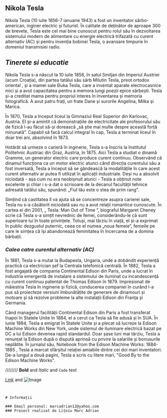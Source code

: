 ## **Nikola Tesla**

  Nikola Tesla (10 iulie 1856-7 ianuarie 1943) a fost un inventator sârbo-american, inginer electric și futurist. În calitate de deținător de aproape 300 de brevete, Tesla este cel mai bine cunoscut pentru rolul său în dezvoltarea sistemului modern de alimentare cu energie electrică trifazată cu curent alternativ (AC) și pentru invenția bobinei Tesla, o avansare timpurie în domeniul transmisiei radio.

## *Tinerete si educatie*

  Nikola Tesla s-a născut la 10 iulie 1856, în satul Smiljan din Imperiul Austriei (acum Croația), din partea tatălui său sârb Milutin Tesla, preot ortodox oriental , și a mamei sale Đuka Tesla, care a inventat aparate electrocasnice mici și a avut capacitatea pentru a memora lungi poezii epice sârbești. Tesla și-a creditat mama pentru propriul interes în inventarea și memoria fotografică. A avut patru frați, un frate Dane și surorile Angelina, Milka și Marica. 

  În 1870, Tesla a început liceul la Gimnaziul Real Superior din Karlovac, Austria. El și-a amintit că demonstrațiile de electricitate ale profesorului său de fizică l-au făcut să-și dorească „să știe mai multe despre această forță minunată”. Capabil să facă calcul integral în cap, Tesla a terminat liceul în doar trei ani, absolvind în 1873.

  Hotărât să urmeze o carieră în inginerie, Tesla s-a înscris la Institutul Politehnic Austriac din Graz, Austria, în 1875. Aici Tesla a studiat o dinamă Gramme, un generator electric care produce curent continuu. Observând că dinamul funcționa ca un motor electric atunci când direcția curentului său a fost inversată, Tesla a început să se gândească la modalitățile în care acest curent alternativ ar putea fi utilizat în aplicații industriale. Deși nu a absolvit niciodată - așa cum nu era neobișnuit atunci - Tesla a obținut note excelente și chiar i s-a dat o scrisoare de la decanul facultății tehnice adresată tatălui său, spunând: „Fiul tău este o stea de prim rang”.

Simțind că castitatea îl va ajuta să se concentreze asupra carierei sale, Tesla nu s-a căsătorit niciodată sau nu a avut relații romantice cunoscute. În cartea ei din 2001, „ Tesla: Man Out of Time ”, biograful Margaret Cheney scrie că Tesla s-a simțit nevrednic de femei, considerându-le că sunt superioare lui în toate privințele. Totuși, mai târziu în viață, el și-a exprimat în public dezgustul puternic, ceea ce el numea „noua femeie”, femeile pe care le simțea că își abandonează feminitatea în încercarea de a domina bărbații.

### *Calea catre curentul alternativ (AC)*

În 1881, Tesla s-a mutat la Budapesta, Ungaria, unde a dobândit experiență practică ca electrician șef la Centrala telefonică centrală. În 1882, Tesla a fost angajată de compania Continental Edison din Paris, unde a lucrat în industria emergentă de instalare a sistemului de iluminat cu incandescență cu curent continuu patentat de Thomas Edison în 1879. Impresionat de măiestria Tesla în inginerie și fizică, conducerea companiei în curând l-a pus să proiecteze versiuni îmbunătățite de generare de dinamouri și motoare și să rezolve probleme la alte instalații Edison din Franța și Germania.

Când managerul facilității Continental Edison din Paris a fost transferat înapoi în Statele Unite în 1884, el a cerut ca Tesla să fie adusă și în SUA. În iunie 1884, Tesla a emigrat în Statele Unite și a plecat să lucreze la Edison Machine Works din New York, unde sistemul de iluminare electrică bazat pe DC a lui Edison devenea rapid standardul. Doar șase luni mai târziu, Tesla a renunțat la Edison după o dispută aprinsă cu privire la salariile și bonusurile neplătite. În jurnalul său, Notebook from the Edison Machine Works: 1884-1885 , Tesla a marcat sfârșitul relației amiabile dintre cei doi mari inventatori. De-a lungul a două pagini, Tesla a scris cu litere mari, "Good By to the Edison Machine Works".

////////
**Bold** and _Italic_ and `Code` text

[Link](url) and ![Image](src)
```


# Informații

### Email personal: marcadrian12@yahoo.com
### Proiect realizat de Lițoiu Marc Adrian
